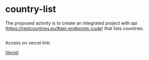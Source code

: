 # country-list
The proposed activity is to create an integrated project with api (https://restcountries.eu/#api-endpoints-code) that lists countries.

##

Access on vercel link:

<a href='country-list-ebon.vercel.app/'>Vercel</a>
